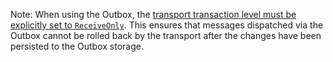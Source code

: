 
Note: When using the Outbox, the [transport transaction level must be explicitly set to `ReceiveOnly`](/transports/transactions.md#transactions-transport-transaction-receive-only). This ensures that messages dispatched via the Outbox cannot be rolled back by the transport after the changes have been persisted to the Outbox storage.
